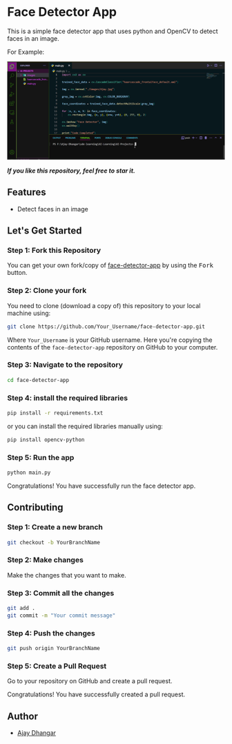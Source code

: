 # Face Detector App

This is a simple face detector app that uses python and OpenCV to detect faces in an image.

For Example:

![preview](./images/image.png)

***If you like this repository, feel free to star it.***

## Features

- Detect faces in an image 

## Let's Get Started

### Step 1: Fork this Repository

You can get your own fork/copy of [face-detector-app](/) by using the <kbd>Fork</kbd> button.

### Step 2: Clone your fork

You need to clone (download a copy of) this repository to your local machine using:

```bash
git clone https://github.com/Your_Username/face-detector-app.git
```

Where `Your_Username` is your GitHub username. Here you're copying the contents of the `face-detector-app` repository on GitHub to your computer.

### Step 3: Navigate to the repository

```bash
cd face-detector-app
```

### Step 4: install the required libraries

```bash
pip install -r requirements.txt
```

or you can install the required libraries manually using:

```bash
pip install opencv-python
```

### Step 5: Run the app

```bash
python main.py
```

Congratulations! You have successfully run the face detector app.

## Contributing

### Step 1: Create a new branch

```bash
git checkout -b YourBranchName
```

### Step 2: Make changes

Make the changes that you want to make.

### Step 3: Commit all the changes

```bash
git add .
git commit -m "Your commit message"
```

### Step 4: Push the changes

```bash
git push origin YourBranchName
```

### Step 5: Create a Pull Request

Go to your repository on GitHub and create a pull request.

Congratulations! You have successfully created a pull request.


## Author

- [Ajay Dhangar](https://github.com/ajay-dhangar)